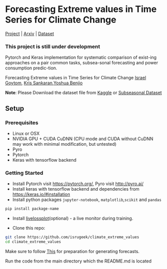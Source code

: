 
# Forecasting Extreme values in Time Series for Climate Change
[Project](https://github.com/isrugeek/climate_extreme_values) | [Arxiv](https://arxiv.org/abs/) |
[Dataset](https://kaggle.com/c/short-term-load-forecasting-challenge/data)

### This project is still under development
Pytorch and Keras implementation for systematic comparison of exist-ing approaches on a pair common tasks, subsea-sonal forecasting and power consumption predic-tion. 

Forecasting Extreme values in Time Series for Climate Change
 [Israel Goytom](http://isrugeek.github.io), [Kris Sankaran](.),[Yoshua Benjio](.)


**Note**: Please Download the dataset file from [Kaggle](https://kaggle.com/c/short-term-load-forecasting-challenge/data) or 
          [Subseasonal Dataset](https://dataverse.harvard.edu/dataset.xhtml?persistentId=doi:10.7910/DVN/IHBANG)

## Setup

### Prerequisites
- Linux or OSX
- NVIDIA GPU + CUDA CuDNN (CPU mode and CUDA without CuDNN may work with minimal modification, but untested)
- Pyro
- Pytorch
- Keras with tensorflow backend



### Getting Started
- Install Pytorch visit https://pytorch.org/, Pyro visit http://pyro.ai/
- Install keras with tensorflow backend and dependencies from https://keras.io/#installation
- Install python packages `jupyter-notebook`, `matplotlib`,`scikit` and `pandas` 
```bash
pip install package-name
```
- Install [livelossplot](https://github.com/stared/livelossplot)(optional) - a live monitor during training.

- Clone this repo:
```bash
git clone https://github.com/isrugeek/climate_extreme_values
cd climate_extreme_values
```
Make sure to follow [This](https://github.com/paulo-o/forecast_rodeo)  for preparation for generating forecasts. 

Run the code from the main directory which the README.md is located
